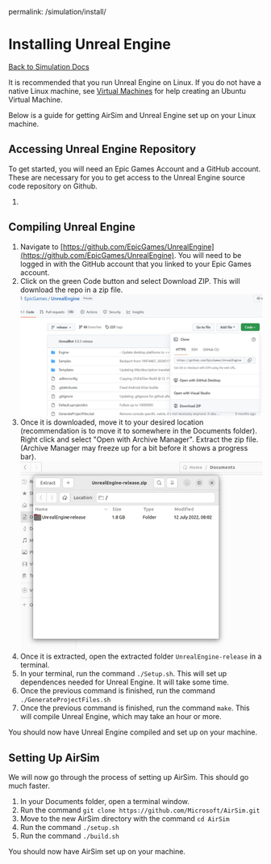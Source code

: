 permalink: /simulation/install/

# Installing Unreal Engine

[Back to Simulation Docs](/docs/simulation/)

It is recommended that you run Unreal Engine on Linux. If you do not have a native Linux machine, see [Virtual Machines](/docs/virtual_machines/) for help creating an Ubuntu Virtual Machine.

Below is a guide for getting AirSim and Unreal Engine set up on your Linux machine.

## Accessing Unreal Engine Repository

To get started, you will need an Epic Games Account and a GitHub account. These are necessary for you to get access to the Unreal Engine source code repository on Github.

1.


## Compiling Unreal Engine

1. Navigate to [https://github.com/EpicGames/UnrealEngine](https://github.com/EpicGames/UnrealEngine). You will need to be logged in with the GitHub account that you linked to your Epic Games account.
2. Click on the green Code button and select Download ZIP. This will download the repo in a zip file.\
![image](https://raw.githubusercontent.com/MissouriMRR/docs/main/subteams/simulation/unreal/images/code_button.jpg)
3. Once it is downloaded, move it to your desired location (recommendation is to move it to somewhere in the Documents folder). Right click and select "Open with Archive Manager". Extract the zip file. (Archive Manager may freeze up for a bit before it shows a progress bar).\
![image](https://raw.githubusercontent.com/MissouriMRR/docs/main/subteams/simulation/unreal/images/archive_manager.jpg)
4. Once it is extracted, open the extracted folder `UnrealEngine-release` in a terminal.
5. In your terminal, run the command `./Setup.sh`. This will set up dependences needed for Unreal Engine. It will take some time.
6. Once the previous command is finished, run the command `./GenerateProjectFiles.sh`
7. Once the previous command is finished, run the command `make`. This will compile Unreal Engine, which may take an hour or more.

You should now have Unreal Engine compiled and set up on your machine.

## Setting Up AirSim

We will now go through the process of setting up AirSim. This should go much faster.

1. In your Documents folder, open a terminal window.
2. Run the command `git clone https://github.com/Microsoft/AirSim.git`
3. Move to the new AirSim directory with the command `cd AirSim`
4. Run the command `./setup.sh`
5. Run the command `./build.sh`

You should now have AirSim set up on your machine.

